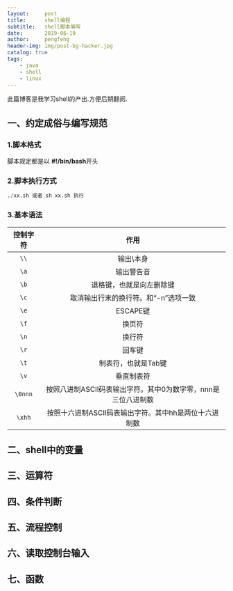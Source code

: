 ```yaml
---
layout:     post
title:      shell编程
subtitle:   shell脚本编写
date:       2019-06-19
author:     pengfeng
header-img: img/post-bg-hacker.jpg
catalog: true
tags:
    - java
    - shell
    - linux
---
```


此篇博客是我学习shell的产出.方便后期翻阅.


## 一、约定成俗与编写规范

### 1.脚本格式
脚本规定都是以 **#!/bin/bash**开头

### 2.脚本执行方式
```sql
./xx.sh 或者 sh xx.sh 执行
```
### 3.基本语法

|    控制字符 	|作用      |
| :-----------: |:------: |
| `\\`          |  输出\本身|
| `\a`          | 输出警告音 | 
| `\b`          | 退格键，也就是向左删除键|
| `\c`          | 取消输出行末的换行符。和“-n”选项一致|
| `\e`          | ESCAPE键|
| `\f`          | 换页符   |
| `\n`          | 换行符 |
| `\r`          | 回车键 |
| `\t`          | 制表符，也就是Tab键 |
| `\v`          | 垂直制表符 |
| `\0nnn`       | 按照八进制ASCII码表输出字符。其中0为数字零，nnn是三位八进制数 |
| `\xhh`        | 按照十六进制ASCII码表输出字符。其中hh是两位十六进制数 |


## 二、shell中的变量

## 三、运算符

## 四、条件判断

## 五、流程控制

## 六、读取控制台输入

## 七、函数

 